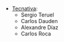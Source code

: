 - [Tecnativa](https://www.tecnativa.com):
  - Sergio Teruel
  - Carlos Dauden
  - Alexandre Díaz
  - Carlos Roca
